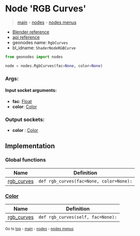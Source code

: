 # Node 'RGB Curves'

> [main](../structure.md) - [nodes](nodes.md) - [nodes menus](nodes_menus.md)

- [Blender reference](https://docs.blender.org/manual/en/latest/modeling/geometry_nodes/color/rgb_curves.html)
- [api reference](https://docs.blender.org/api/current/bpy.types.ShaderNodeRGBCurve.html)
- geonodes name: `RgbCurves`
- bl_idname: `ShaderNodeRGBCurve`

```python
from geonodes import nodes

node = nodes.RgbCurves(fac=None, color=None)
```

### Args:

#### Input socket arguments:

- **fac**: [Float](Float.md)
- **color**: [Color](Color.md)

### Output sockets:

- **color** : [Color](Color.md)

## Implementation

### Global functions

| Name | Definition |
|------|------------|
 | [rgb_curves](A.md#rgb_curves) | `def rgb_curves(fac=None, color=None):` |

### [Color](Color.md)

| Name | Definition |
|------|------------|
 | [rgb_curves](Color.md#rgb_curves-property) | `def rgb_curves(self, fac=None):` |

<sub>Go to [top](#node-RGB-Curves) - [main](../structure.md) - [nodes](nodes.md) - [nodes menus](nodes_menus.md)</sub>


